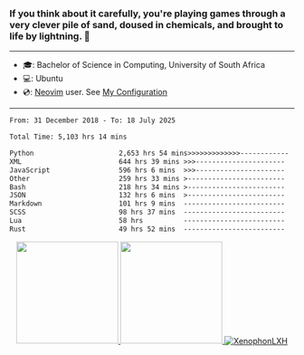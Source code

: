 ### If you think about it carefully, you're playing games through a very clever pile of sand, doused in chemicals, and brought to life by lightning.  👋

-------------------------------------------------------------------------------------------------------

- 🎓: Bachelor of Science in Computing, University of South Africa
- 💻: Ubuntu
- 💿: [Neovim](https://github.com/neovim/neovim) user. See [My Configuration](https://github.com/XenophonLXH/xenovim)

-------------------------------------------------------------------------------------------------------

<!--START_SECTION:waka-->

```txt
From: 31 December 2018 - To: 18 July 2025

Total Time: 5,103 hrs 14 mins

Python                     2,653 hrs 54 mins>>>>>>>>>>>>>------------   52.01 %
XML                        644 hrs 39 mins >>>----------------------   12.63 %
JavaScript                 596 hrs 6 mins  >>>----------------------   11.68 %
Other                      259 hrs 33 mins >------------------------   05.09 %
Bash                       218 hrs 34 mins >------------------------   04.28 %
JSON                       132 hrs 6 mins  >------------------------   02.59 %
Markdown                   101 hrs 9 mins  -------------------------   01.98 %
SCSS                       98 hrs 37 mins  -------------------------   01.93 %
Lua                        58 hrs          -------------------------   01.14 %
Rust                       49 hrs 52 mins  -------------------------   00.98 %
```

<!--END_SECTION:waka-->


<p align="center">
    <a href="https://github.com/XenophonLXH">
        <img height="180em" src="https://github-readme-stats-eight-theta.vercel.app/api?username=XenophonLXH&show_icons=true&theme=algolia&include_all_commits=true&count_private=true"/>
        <img height="180em" src="https://github-readme-stats-eight-theta.vercel.app/api/top-langs/?username=XenophonLXH&layout=compact&langs_count=8&theme=algolia"/>
        <img align="center" src="https://github-readme-streak-stats.herokuapp.com/?user=XenophonLXH&theme=algolia" alt="XenophonLXH" />
    </a>
</p>
